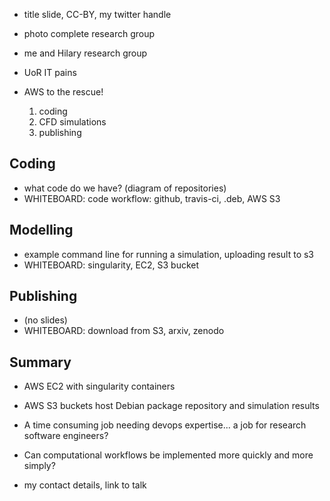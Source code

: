 - title slide, CC-BY, my twitter handle
- photo complete research group
- me and Hilary research group
- UoR IT pains

- AWS to the rescue!
  1. coding
  2. CFD simulations
  3. publishing

## Coding

- what code do we have? (diagram of repositories)
- WHITEBOARD: code workflow: github, travis-ci, .deb, AWS S3

## Modelling

- example command line for running a simulation, uploading result to s3
- WHITEBOARD: singularity, EC2, S3 bucket

## Publishing

- (no slides)
- WHITEBOARD: download from S3, arxiv, zenodo

## Summary

- AWS EC2 with singularity containers 
- AWS S3 buckets host Debian package repository and simulation results

- A time consuming job needing devops expertise... a job for research software engineers?
- Can computational workflows be implemented more quickly and more simply?

- my contact details, link to talk
